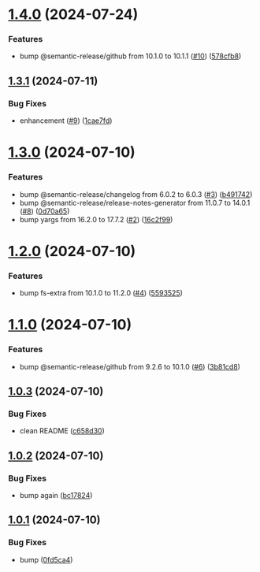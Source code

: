 # [1.4.0](https://github.com/Abdel-Monaam-Aouini/nextjs-route-generator/compare/v1.3.1...v1.4.0) (2024-07-24)


### Features

* bump @semantic-release/github from 10.1.0 to 10.1.1 ([#10](https://github.com/Abdel-Monaam-Aouini/nextjs-route-generator/issues/10)) ([578cfb8](https://github.com/Abdel-Monaam-Aouini/nextjs-route-generator/commit/578cfb84d18d9fa427485b57fb674421106cc001))

## [1.3.1](https://github.com/Abdel-Monaam-Aouini/nextjs-route-generator/compare/v1.3.0...v1.3.1) (2024-07-11)


### Bug Fixes

* enhancement ([#9](https://github.com/Abdel-Monaam-Aouini/nextjs-route-generator/issues/9)) ([1cae7fd](https://github.com/Abdel-Monaam-Aouini/nextjs-route-generator/commit/1cae7fdc302a73045f9b6121ff14a767058ad3c0))

# [1.3.0](https://github.com/Abdel-Monaam-Aouini/nextjs-route-generator/compare/v1.2.0...v1.3.0) (2024-07-10)


### Features

* bump @semantic-release/changelog from 6.0.2 to 6.0.3 ([#3](https://github.com/Abdel-Monaam-Aouini/nextjs-route-generator/issues/3)) ([b491742](https://github.com/Abdel-Monaam-Aouini/nextjs-route-generator/commit/b491742c03dcc161cea09b804650ee302dbaacff))
* bump @semantic-release/release-notes-generator from 11.0.7 to 14.0.1 ([#8](https://github.com/Abdel-Monaam-Aouini/nextjs-route-generator/issues/8)) ([0d70a65](https://github.com/Abdel-Monaam-Aouini/nextjs-route-generator/commit/0d70a6579489e739b7a8281b467d491a14ec921c))
* bump yargs from 16.2.0 to 17.7.2 ([#2](https://github.com/Abdel-Monaam-Aouini/nextjs-route-generator/issues/2)) ([16c2f99](https://github.com/Abdel-Monaam-Aouini/nextjs-route-generator/commit/16c2f995a279b3e699b74d7bcf423bf82b1d4bc6))

# [1.2.0](https://github.com/Abdel-Monaam-Aouini/nextjs-route-generator/compare/v1.1.0...v1.2.0) (2024-07-10)


### Features

* bump fs-extra from 10.1.0 to 11.2.0 ([#4](https://github.com/Abdel-Monaam-Aouini/nextjs-route-generator/issues/4)) ([5593525](https://github.com/Abdel-Monaam-Aouini/nextjs-route-generator/commit/5593525b723a0e2ee7c4729885e83fade7da8b20))

# [1.1.0](https://github.com/Abdel-Monaam-Aouini/nextjs-route-generator/compare/v1.0.3...v1.1.0) (2024-07-10)


### Features

* bump @semantic-release/github from 9.2.6 to 10.1.0 ([#6](https://github.com/Abdel-Monaam-Aouini/nextjs-route-generator/issues/6)) ([3b81cd8](https://github.com/Abdel-Monaam-Aouini/nextjs-route-generator/commit/3b81cd8925e0d2cd1d016d9578017b20a99f5d84))

## [1.0.3](https://github.com/Abdel-Monaam-Aouini/nextjs-route-generator/compare/v1.0.2...v1.0.3) (2024-07-10)


### Bug Fixes

* clean README ([c658d30](https://github.com/Abdel-Monaam-Aouini/nextjs-route-generator/commit/c658d306e743df391110eedb17e5ce94089dba94))

## [1.0.2](https://github.com/Abdel-Monaam-Aouini/nextjs-route-generator/compare/v1.0.1...v1.0.2) (2024-07-10)


### Bug Fixes

* bump again ([bc17824](https://github.com/Abdel-Monaam-Aouini/nextjs-route-generator/commit/bc178247fc74d0339d656a94cbb6c367a6e1e191))

## [1.0.1](https://github.com/Abdel-Monaam-Aouini/nextjs-route-generator/compare/v1.0.0...v1.0.1) (2024-07-10)


### Bug Fixes

* bump ([0fd5ca4](https://github.com/Abdel-Monaam-Aouini/nextjs-route-generator/commit/0fd5ca410f797083ac7780a5706252abab2b600d))
